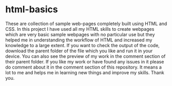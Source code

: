 # html-basics
These are collection of sample web-pages completely built using HTML and CSS. In this project I have used all my HTML skills to create webpages which are very basic sample webpages with no particular use but they helped me in understanding the workflow of HTML and increased my knowledge to a large extent. If you want to check the output of the code, download the parent folder of the file which you like and run it in your device. You can also see the preview of my work in the comment section of their parent folder. If you like my work or have found any issues in it please do comment about it in the comment section of this repository. It means a lot to me and helps me in learning new things and improve my skills.
Thank you.
